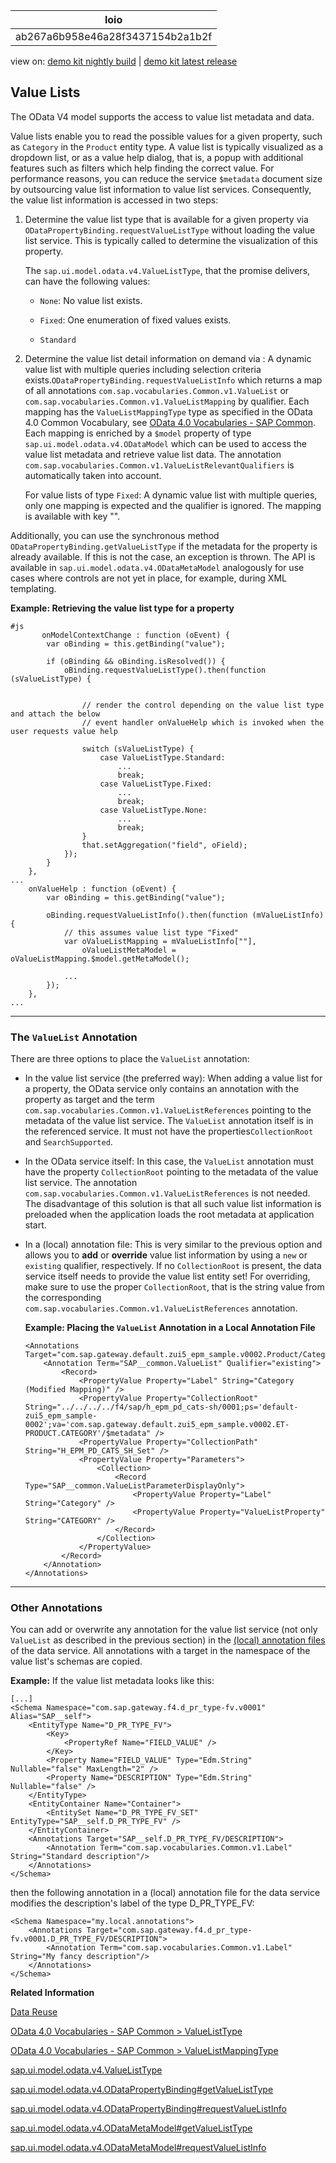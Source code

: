 <!-- loioab267a6b958e46a28f3437154b2a1b2f -->

| loio |
| -----|
| ab267a6b958e46a28f3437154b2a1b2f |

<div id="loio">

view on: [demo kit nightly build](https://sdk.openui5.org/nightly/#/topic/ab267a6b958e46a28f3437154b2a1b2f) | [demo kit latest release](https://sdk.openui5.org/topic/ab267a6b958e46a28f3437154b2a1b2f)</div>

## Value Lists

The OData V4 model supports the access to value list metadata and data.

Value lists enable you to read the possible values for a given property, such as `Category` in the `Product` entity type. A value list is typically visualized as a dropdown list, or as a value help dialog, that is, a popup with additional features such as filters which help finding the correct value. For performance reasons, you can reduce the service `$metadata` document size by outsourcing value list information to value list services. Consequently, the value list information is accessed in two steps:

1.  Determine the value list type that is available for a given property via `ODataPropertyBinding.requestValueListType` without loading the value list service. This is typically called to determine the visualization of this property.

    The `sap.ui.model.odata.v4.ValueListType`, that the promise delivers, can have the following values:

    -   `None`: No value list exists.

    -   `Fixed`: One enumeration of fixed values exists.

    -   `Standard`


2.  Determine the value list detail information on demand via : A dynamic value list with multiple queries including selection criteria exists.`ODataPropertyBinding.requestValueListInfo` which returns a map of all annotations `com.sap.vocabularies.Common.v1.ValueList` or `com.sap.vocabularies.Common.v1.ValueListMapping` by qualifier. Each mapping has the `ValueListMappingType` type as specified in the OData 4.0 Common Vocabulary, see [OData 4.0 Vocabularies - SAP Common](https://github.com/SAP/odata-vocabularies/blob/main/vocabularies/Common.md#ValueListMappingType). Each mapping is enriched by a `$model` property of type `sap.ui.model.odata.v4.ODataModel` which can be used to access the value list metadata and retrieve value list data. The annotation `com.sap.vocabularies.Common.v1.ValueListRelevantQualifiers` is automatically taken into account.

    For value lists of type `Fixed`: A dynamic value list with multiple queries, only one mapping is expected and the qualifier is ignored. The mapping is available with key "".


Additionally, you can use the synchronous method `ODataPropertyBinding.getValueListType` if the metadata for the property is already available. If this is not the case, an exception is thrown. The API is available in `sap.ui.model.odata.v4.ODataMetaModel` analogously for use cases where controls are not yet in place, for example, during XML templating.

**Example: Retrieving the value list type for a property**

```
#js   
       onModelContextChange : function (oEvent) {
        var oBinding = this.getBinding("value");
 
        if (oBinding && oBinding.isResolved()) {
            oBinding.requestValueListType().then(function (sValueListType) {
 
 
                // render the control depending on the value list type and attach the below
                // event handler onValueHelp which is invoked when the user requests value help
 
                switch (sValueListType) {
                    case ValueListType.Standard:
                        ...
                        break;
                    case ValueListType.Fixed:
                        ...
                        break;
                    case ValueListType.None:
                        ...
                        break;
                }
                that.setAggregation("field", oField);
            });
        }
    },
...
    onValueHelp : function (oEvent) {
        var oBinding = this.getBinding("value");
 
        oBinding.requestValueListInfo().then(function (mValueListInfo) {
            // this assumes value list type "Fixed"
            var oValueListMapping = mValueListInfo[""],
                oValueListMetaModel = oValueListMapping.$model.getMetaModel();
  
            ...
        });
    },
...
```

***

<a name="loioab267a6b958e46a28f3437154b2a1b2f__section_azb_gwg_jfb"/>

### The `ValueList` Annotation

There are three options to place the `ValueList` annotation:

-   In the value list service \(the preferred way\): When adding a value list for a property, the OData service only contains an annotation with the property as target and the term `com.sap.vocabularies.Common.v1.ValueListReferences` pointing to the metadata of the value list service. The `ValueList` annotation itself is in the referenced service. It must not have the properties`CollectionRoot` and `SearchSupported`.

-   In the OData service itself: In this case, the `ValueList` annotation must have the property `CollectionRoot` pointing to the metadata of the value list service. The annotation `com.sap.vocabularies.Common.v1.ValueListReferences` is not needed. The disadvantage of this solution is that all such value list information is preloaded when the application loads the root metadata at application start.

-   In a \(local\) annotation file: This is very similar to the previous option and allows you to **add** or **override** value list information by using a `new` or `existing` qualifier, respectively. If no `CollectionRoot` is present, the data service itself needs to provide the value list entity set! For overriding, make sure to use the proper `CollectionRoot`, that is the string value from the corresponding `com.sap.vocabularies.Common.v1.ValueListReferences` annotation.

    **Example: Placing the `ValueList` Annotation in a Local Annotation File**

    ```
    <Annotations Target="com.sap.gateway.default.zui5_epm_sample.v0002.Product/Category">
        <Annotation Term="SAP__common.ValueList" Qualifier="existing">
            <Record>
                <PropertyValue Property="Label" String="Category (Modified Mapping)" />
                <PropertyValue Property="CollectionRoot" String="../../../../f4/sap/h_epm_pd_cats-sh/0001;ps='default-zui5_epm_sample-0002';va='com.sap.gateway.default.zui5_epm_sample.v0002.ET-PRODUCT.CATEGORY'/$metadata" />
                <PropertyValue Property="CollectionPath" String="H_EPM_PD_CATS_SH_Set" />
                <PropertyValue Property="Parameters">
                    <Collection>
                        <Record Type="SAP__common.ValueListParameterDisplayOnly">
                            <PropertyValue Property="Label" String="Category" />
                            <PropertyValue Property="ValueListProperty" String="CATEGORY" />
                        </Record>
                    </Collection>
                </PropertyValue>
            </Record>
        </Annotation>
    </Annotations>
    ```


***

<a name="loioab267a6b958e46a28f3437154b2a1b2f__section_x5d_lgq_kdc"/>

### Other Annotations

You can add or overwrite any annotation for the value list service \(not only `ValueList` as described in the previous section\) in the [\(local\) annotation files](Additional_Annotation_Files_fd715d9.md) of the data service. All annotations with a target in the namespace of the value list's schemas are copied.

**Example:** If the value list metadata looks like this:

```
[...]
<Schema Namespace="com.sap.gateway.f4.d_pr_type-fv.v0001" Alias="SAP__self">
    <EntityType Name="D_PR_TYPE_FV">
        <Key>
            <PropertyRef Name="FIELD_VALUE" />
        </Key>
        <Property Name="FIELD_VALUE" Type="Edm.String" Nullable="false" MaxLength="2" />
        <Property Name="DESCRIPTION" Type="Edm.String" Nullable="false" />
    </EntityType>
    <EntityContainer Name="Container">
        <EntitySet Name="D_PR_TYPE_FV_SET" EntityType="SAP__self.D_PR_TYPE_FV" />
    </EntityContainer>
    <Annotations Target="SAP__self.D_PR_TYPE_FV/DESCRIPTION">
        <Annotation Term="com.sap.vocabularies.Common.v1.Label" String="Standard description"/>
    </Annotations>
</Schema>
```

then the following annotation in a \(local\) annotation file for the data service modifies the description's label of the type D\_PR\_TYPE\_FV:

```
<Schema Namespace="my.local.annotations">
    <Annotations Target="com.sap.gateway.f4.d_pr_type-fv.v0001.D_PR_TYPE_FV/DESCRIPTION">
        <Annotation Term="com.sap.vocabularies.Common.v1.Label" String="My fancy description"/>
    </Annotations>
</Schema>
```

**Related Information**  


[Data Reuse](Data_Reuse_648e360.md "The OData V4 model keeps data with respect to bindings. This allows different views on the same data but also means that data is not automatically shared between bindings. There are mechanisms for sharing data to avoid redundant requests and to keep the same data in different controls in sync.")

[OData 4.0 Vocabularies - SAP Common \> ValueListType](https://github.com/SAP/odata-vocabularies/blob/main/vocabularies/Common.md#ValueListType)

[OData 4.0 Vocabularies - SAP Common \> ValueListMappingType](https://github.com/SAP/odata-vocabularies/blob/main/vocabularies/Common.md#ValueListMappingType)

[sap.ui.model.odata.v4.ValueListType](https://sdk.openui5.org/api/sap.ui.model.odata.v4.ValueListType)

[sap.ui.model.odata.v4.ODataPropertyBinding\#getValueListType](https://sdk.openui5.org/api/sap.ui.model.odata.v4.ODataPropertyBinding/methods/getValueListType)

[sap.ui.model.odata.v4.ODataPropertyBinding\#requestValueListInfo](https://sdk.openui5.org/api/sap.ui.model.odata.v4.ODataPropertyBinding/methods/requestValueListInfo)

[sap.ui.model.odata.v4.ODataMetaModel\#getValueListType](https://sdk.openui5.org/api/sap.ui.model.odata.v4.ODataMetaModel/methods/getValueListType)

[sap.ui.model.odata.v4.ODataMetaModel\#requestValueListInfo](https://sdk.openui5.org/api/sap.ui.model.odata.v4.ODataMetaModel/methods/requestValueListInfo)

